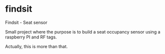 # findsit
Findsit - Seat sensor

Small project where the purpose is to build a seat occupancy sensor using a raspberry PI and RF tags.

Actually, this is more than that.
